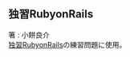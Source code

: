 ## 独習RubyonRails
箸 : 小餅良介  
[独習RubyonRails](https://www.amazon.co.jp/%E7%8B%AC%E7%BF%92Ruby-Rails-%E5%B0%8F%E9%A4%85-%E8%89%AF%E4%BB%8B/dp/4798160687)の練習問題に使用。  
